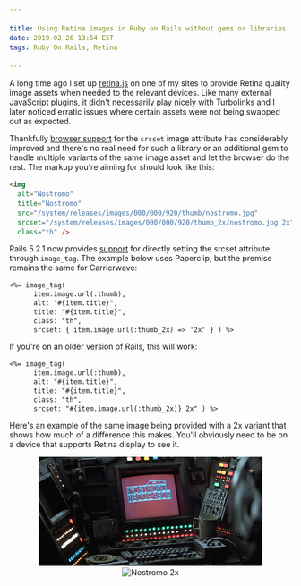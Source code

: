 ```yaml
---

title: Using Retina images in Ruby on Rails without gems or libraries
date: 2019-02-26 13:54 EST
tags: Ruby On Rails, Retina

---
```


A long time ago I set up [retina.js](https://github.com/strues/retinajs) on one of my sites to provide Retina quality image assets when needed to the relevant devices. Like many external JavaScript plugins, it didn't necessarily play nicely with Turbolinks and I later noticed erratic issues where certain assets were not being swapped out as expected.

Thankfully [browser support](https://caniuse.com/#feat=srcset) for the `srcset` image attribute has considerably improved and there's no real need for such a library or an additional gem to handle multiple variants of the same image asset and let the browser do the rest. The markup you're aiming for should look like this:

```html
<img
  alt="Nostromo"
  title="Nostromo"
  src="/system/releases/images/000/000/920/thumb/nostromo.jpg"
  srcset="/system/releases/images/000/000/920/thumb_2x/nostromo.jpg 2x"
  class="th" />
```

Rails 5.2.1 now provides [support](https://github.com/rails/rails/commit/43efae22a7a59d5fe0be599bd074c5e7d881266a#diff-d36c3bf0d0a61b0b5dbae953a4852ad2) for directly setting the srcset attribute through `image_tag`. The example below uses Paperclip, but the premise remains the same for Carrierwave:

```erb
<%= image_tag(
      item.image.url(:thumb),
      alt: "#{item.title}",
      title: "#{item.title}",
      class: "th",
      srcset: { item.image.url(:thumb_2x) => '2x' } ) %>
```

If you're on an older version of Rails, this will work:

```erb
<%= image_tag(
      item.image.url(:thumb),
      alt: "#{item.title}",
      title: "#{item.title}",
      class: "th",
      srcset: "#{item.image.url(:thumb_2x)} 2x" ) %>
```

Here's an example of the same image being provided with a 2x variant that shows how much of a difference this makes. You'll obviously need to be on a device that supports Retina display to see it.

<div style='text-align: center;'>
      <img src="/images/nostromo_1x.jpg" alt="Nostromo 1x" width='400px'>
      <img src="/images/nostromo_1x.jpg" srcset="/images/nostromo_2x.jpg" alt="Nostromo 2x" width='400px' />
</div>
